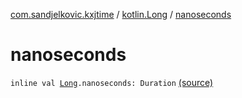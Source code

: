 [com.sandjelkovic.kxjtime](../index.md) / [kotlin.Long](index.md) / [nanoseconds](./nanoseconds.md)

# nanoseconds

`inline val `[`Long`](https://kotlinlang.org/api/latest/jvm/stdlib/kotlin/-long/index.html)`.nanoseconds: Duration` [(source)](https://github.com/sandjelkovic/kxjtime/tree/master/src/main/kotlin/com/sandjelkovic/kxjtime/DurationFactoryExtensions.kt#L24)